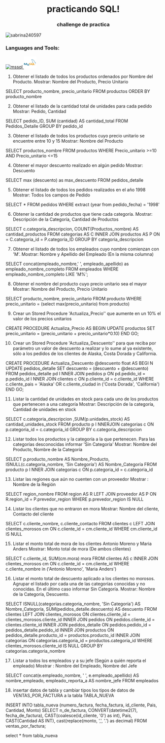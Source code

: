 <h1 align="center">practicando SQL!</h1>
<h3 align="center">challenge de practica</h3>

<p align="left"> <img src="https://komarev.com/ghpvc/?username=sabrina240597&label=Profile%20views&color=0e75b6&style=flat" alt="sabrina240597" /> </p>

<h3 align="left">Languages and Tools:</h3>
<p align="left"> <a href="https://www.microsoft.com/en-us/sql-server" target="_blank" rel="noreferrer"> <img src="https://www.svgrepo.com/show/303229/microsoft-sql-server-logo.svg" alt="mssql" width="40" height="40"/> </a> <a href="https://www.mysql.com/" target="_blank" rel="noreferrer"> <img src="https://raw.githubusercontent.com/devicons/devicon/master/icons/mysql/mysql-original-wordmark.svg" alt="mysql" width="40" height="40"/> </a> </p>


1) Obtener el listado de todos los productos ordenados por Nombre del Producto.
   Mostrar: Nombre del Producto, Precio Unitario

SELECT producto_nombre, precio_unitario
FROM productos
ORDER BY producto_nombre


2) Obtener el listado de la cantidad total de unidades para cada pedido  
   Mostrar: Pedido, Cantidad

SELECT pedido_ID, 
SUM (cantidad) AS cantidad_total
FROM Pedidos_Detalle
GROUP BY pedido_id


3) Obtener el listado de todos los productos cuyo precio unitario se encuentre entre 10 y 15
   Mostrar: Nombre del Producto

 SELECT productos_nombre
 FROM productos
 WHERE Precio_unitario >=10 AND Precio_unitario <=15


4) Obtener el mayor descuento realizado en algún pedido
   Mostrar: Descuento

SELECT max (descuento) as max_descuento
FROM pedidos_detalle


5) Obtener el listado de todos los pedidos realizados en el año 1998
   Mostrar: Todos los campos de Pedido
   
SELECT *
FROM pedidos
WHERE  extract (year from pedido_fecha) = '1998'


6) Obtener la cantidad de productos que tiene cada categoría. 
  Mostrar: Descripción de la Categoría, Cantidad de Productos

SELECT c.categoria_descripcion, COUNT(Productos_nombre) AS cantidad_productos
FROM categorias AS C
INNER JOIN productos AS P 
ON = C.categoria_id = P.categoria_ID
GROUP BY categoria_descripcion


7) Obtener el listado  de todos los empleados cuyo nombre comienzan con 'M'.
   Mostrar: Nombre y Apellido del Empleado (En la misma columna)

SELECT concat(empleado_nombre,' ', empleado_apellido) as empleado_nombre_completo
FROM empleados
WHERE empleado_nombre_completo LIKE 'M%';


8) Obtener el nombre del producto cuyo precio unitario sea el mayor
   Mostrar: Nombre del Producto, Precio Unitario

SELECT  producto_nombre, precio_unitario
FROM producto
WHERE precio_unitario = (select max(precio_unitario) from producto)


9)  Crear un Stored Procedure 'Actualiza_Precio’' que aumente en un 10% el valor de los precios unitarios

CREATE PROCEDURE Actualiza_Precio
AS 
BEGIN
UPDATE productos SET precio_unitario = (precio_unitario + precio_unitario*0.10)
END
GO;


10) Crear un Stored Procedure 'Actualiza_Descuento’' para que reciba por parámetro un valor de descuento a realizar y lo sume al ya existente, sólo a los pedidos de los clientes de Alaska, Costa Dorada y California.

CREATE PROCEDURE Actualiza_Descuento @descuento float
AS 
BEGI N 
UPDATE pedidos_detalle
SET descuento = (descuento + @descuento)
FROM pedidos_detalle pd
I NNER JOIN pedidos p
ON pd.pedido_id = p.pedido_id
I NNER JOIN clientes c
ON p.cliente_id = c.cliente_id
WHERE c.cliente_pais = 'Alaska'
OR c.cliente_ciudad in ('Costa Dorada', 'California') 
END
GO;


11) Listar la cantidad de unidades en stock para cada uno de los productos que pertenecen a una categoría
    Mostrar:  Descripción de la categoría, Cantidad de unidades en stock

SELECT c.categoria_descripcion ,SUM(p.unidades_stock) AS cantidad_unidades_stock
FROM producto p
I NNERJOIN categorias c
ON p.categoria_id = c.categoria_id
GROUP BY c.categoria_descripcion


12) Listar todos los productos y la categoría a la que pertenecen. Para las categorías desconocidas informar 'Sin Categoría'
    Mostrar: Nombre del Producto, Nombre de la Categoría  

SELECT  p.producto_nombre AS Nombre_Producto,
ISNULL(c.categoria_nombre, 'Sin Categoría') AS Nombre_Categoría
FROM producto p
I NNER JOIN categorias c
ON p.categoria_id = c.categoria_id


13) Listar las regiones que aún no cuenten con un proveedor
    Mostrar : Nombre de la Región

SELECT  region_nombre
FROM  region AS R
LEFT JOIN  proveedor AS P
ON R.region_id = P.prevedor_region
WHERE  p.prevedor_region IS NULL


14) Listar los clientes que no entraron en mora
    Mostrar: Nombre del cliente, Contacto del cliente

SELECT c.cliente_nombre, c.cliente_contacto
FROM  clientes c
LEFT JOIN clientes_morosos cm
ON c.cliente_id = cm.cliente_id
WHERE cm.cliente_id IS NULL


15) Listar el monto total de mora de los clientes Antonio Moreno y Maria Anders
    Mostrar: Monto total de mora (De ambos clilentes)

SELECT c.cliente_id, SUM(cm.mora) mora
FROM clientes AS c
INNER JOIN clientes_morosos cm
ON c.cliente_id = cm.cliente_id
WHERE c.cliente_nombre in ('Antonio Moreno', 'Maria Anders')

 
16) Listar el monto total de descuento aplicado a los clientes no morosos. Agrupar el listado por cada una de las categorías conocidas y no conocidas. En el último caso informar Sin Categoría.
Mostrar: Nombre de la Categoría, Descuento.

SELECT ISNULL(categorias.categoria_nombre, 'Sin Categoría') AS Nombre_Categoría, SUM(pedidos_detalle.descuento) AS descuento
FROM clientes
LEFT JOIN clientes_morosos
ON clientes.cliente_id = clientes_morosos.cliente_id
INNER JOIN pedidos
ON pedidos.cliente_id = clientes.cliente_id
INNER JOIN pedidos_detalle
ON pedidos.pedido_id = pedidos_detalle.pedido_id
INNER JOIN productos
ON pedidos_detalle.producto_id = productos.producto_id
INNER JOIN categorias
ON categorias.categoria_id = productos.categoria_id
WHERE clientes_morosos.cliente_id IS NULL
GROUP BY categorias.categoria_nombre


17)  Listar a todos los empleados y a su jefe (Según a quién reporta el empleado)
    Mostrar : Nombre del Empleado, Nombre del Jefe

SELECT concat(e.empleado_nombre, ' ', e.empleado_apellido) AS nombre_empleado, empleado_reporta_a AS nombre_jefe
FROM empleados


18) insertar datos de tabla y cambiar tipos los tipos de datos de VENTAS_POR_FACTURA a la tabla TABLA_NUEVA

INSERT INTO tabla_nueva
(numero_factura, fecha_factura, id_cliente, Pais, Cantidad, Monto)
SELECT 
    n_de_factura, 
    CONVERT(datetime2(7), fecha_de_factura), 
    CAST(coalesce(id_cliente, '0') as int), 
    País,
    CAST(Cantidad AS INT), 
    cast(replace(monto, ',', '.') as decimal)
FROM ventas_por_factura;

select *
from tabla_nueva

